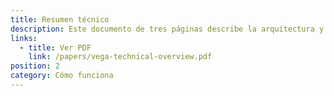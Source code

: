 ```yaml
---
title: Resumen técnico
description: Este documento de tres páginas describe la arquitectura y los componentes centrales comerciales del marco Vega, desde una perspectiva de ingeniería.
links:
  - title: Ver PDF
    link: /papers/vega-technical-overview.pdf
position: 2
category: Cómo funciona
---
```

